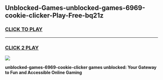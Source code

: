 
## Unblocked-Games-unblocked-games-6969-cookie-clicker-Play-Free-bq21z
<h3>
<a href="https://premium76.site?title=unblocked-games-6969-cookie-clicker&ref=21A">CLICK TO PLAY</a></h3>
<hr>

<h3>
<a href="https://premium76.site?title=unblocked-games-6969-cookie-clicker&ref=21A">CLICK 2 PLAY</a>
  
</h3>

<a href="https://premium76.site?title=unblocked-games-6969-cookie-clicker&ref=21A"><img src="https://clearcache.store/games.png"></a>


**unblocked-games-6969-cookie-clicker games unblocked: Your Gateway to Fun and Accessible Online Gaming**
